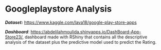 # Googleplaystore Analysis 
***Dataset:*** https://www.kaggle.com/lava18/google-play-store-apps

***Dashboard***: https://abdelilahmoulida.shinyapps.io/DashBoard-App-Store23/, dashboard made with RShiny that contains all the descriptive analysis of the dataset plus the predictive model used to predict the Rating.
